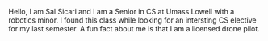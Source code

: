 Hello,
I am Sal Sicari and I am a Senior in CS at Umass Lowell with a robotics minor. I found this class while looking for an intersting
CS elective for my last semester.
A fun fact about me is that I am a licensed drone pilot.
